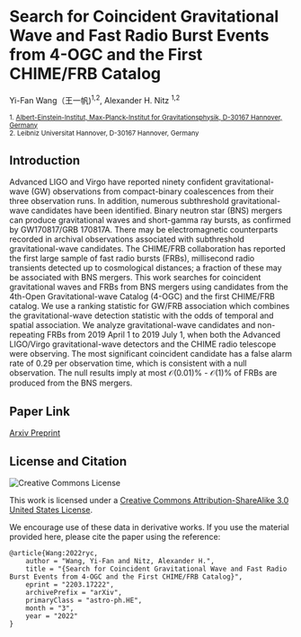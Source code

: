 # Search for Coincident Gravitational Wave and Fast Radio Burst Events from 4-OGC and the First CHIME/FRB Catalog
Yi-Fan Wang（王一帆)<sup>1,2</sup>, Alexander H. Nitz <sup>1,2</sup>

<sub>1. [Albert-Einstein-Institut, Max-Planck-Institut for Gravitationsphysik, D-30167 Hannover, Germany](http://www.aei.mpg.de/obs-rel-cos)</sub>  
<sub>2. Leibniz Universitat Hannover, D-30167 Hannover, Germany</sub>  

## Introduction
Advanced LIGO and Virgo have reported ninety confident gravitational-wave (GW) observations from compact-binary coalescences from their three observation runs. 
In addition, numerous subthreshold gravitational-wave candidates have been identified.
Binary neutron star (BNS) mergers can produce gravitational waves and short-gamma ray bursts, as confirmed by GW170817/GRB 170817A. 
There may be electromagnetic counterparts recorded in archival observations associated with subthreshold gravitational-wave candidates. 
The CHIME/FRB collaboration has reported the first large sample of fast radio bursts (FRBs), millisecond radio transients detected up to cosmological distances; a fraction of these may be associated with BNS mergers.
This work searches for coincident gravitational waves and FRBs from BNS mergers using candidates from the 4th-Open Gravitational-wave Catalog (4-OGC) and the first CHIME/FRB catalog. 
We use a ranking statistic for GW/FRB association which combines the gravitational-wave detection statistic with the odds of temporal and spatial association.
We analyze gravitational-wave candidates and non-repeating FRBs from 2019 April 1 to 2019 July 1, when both the Advanced LIGO/Virgo gravitational-wave detectors and the CHIME radio telescope were observing.
The most significant coincident candidate has a false alarm rate of 0.29 per observation time, which is consistent with a null observation.
The null results imply at most $\mathcal{O}(0.01)\%$ - $\mathcal{O}(1)\%$ of FRBs are produced from the BNS mergers.

## Paper Link

[Arxiv Preprint](https://arxiv.org/abs/2203.17222)

## License and Citation

![Creative Commons License](https://i.creativecommons.org/l/by-sa/3.0/us/88x31.png "Creative Commons License")

This work is licensed under a [Creative Commons Attribution-ShareAlike 3.0 United States License](http://creativecommons.org/licenses/by-sa/3.0/us/).

We encourage use of these data in derivative works. If you use the material provided here, please cite the paper using the reference:

```
@article{Wang:2022ryc,
    author = "Wang, Yi-Fan and Nitz, Alexander H.",
    title = "{Search for Coincident Gravitational Wave and Fast Radio Burst Events from 4-OGC and the First CHIME/FRB Catalog}",
    eprint = "2203.17222",
    archivePrefix = "arXiv",
    primaryClass = "astro-ph.HE",
    month = "3",
    year = "2022"
}
```
